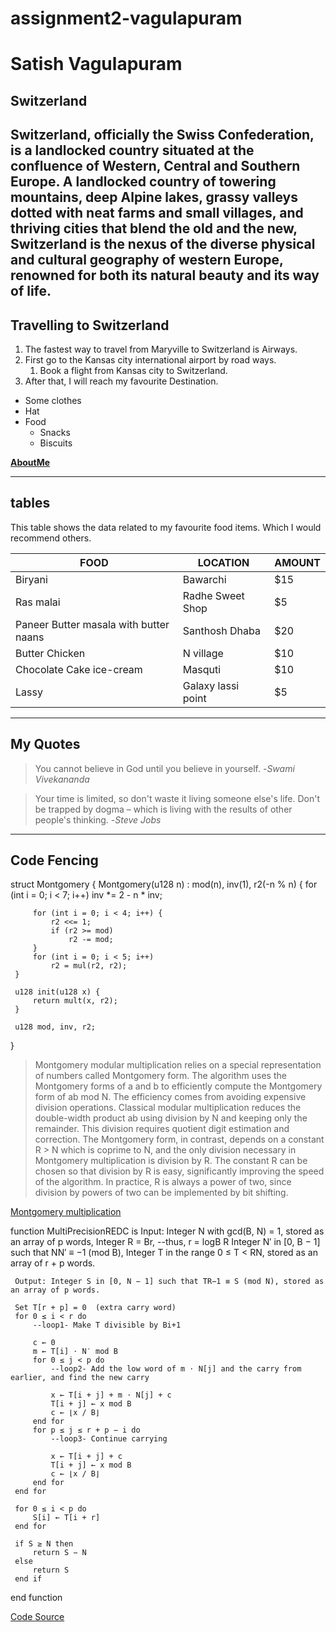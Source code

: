 # assignment2-vagulapuram
# Satish Vagulapuram
## Switzerland
Switzerland, officially the **Swiss Confederation**, is a **landlocked country** situated at the confluence of Western, Central and Southern Europe. A landlocked country of towering mountains, deep Alpine lakes, grassy valleys dotted with neat farms and small villages, and thriving cities that blend the old and the new, Switzerland is the nexus of the diverse physical and cultural geography of western Europe, renowned for both its **natural beauty and its way of life**.
---
## Travelling to Switzerland
1. The fastest way to travel from Maryville to Switzerland is Airways.
2. First go to the Kansas city international airport by road ways.
   1. Book a flight from Kansas city to Switzerland.
3. After that, I will reach my favourite Destination.

* Some clothes
* Hat
* Food
  * Snacks
  * Biscuits

**[AboutMe](AboutMe.md)**

---

## tables

This table shows the data related to my favourite food items. Which I would recommend others.

|FOOD|LOCATION|AMOUNT|
|---|---|---|
|Biryani|Bawarchi|$15|
|Ras malai|Radhe Sweet Shop|$5|
|Paneer Butter masala with butter naans|Santhosh Dhaba|$20|
|Butter Chicken|N village|$10|
|Chocolate Cake ice-cream|Masquti|$10|
|Lassy|Galaxy lassi point|$5|

---

## My Quotes

>You cannot believe in God until you believe in yourself.
-*Swami Vivekananda*

>Your time is limited, so don't waste it living someone else's life. Don't be trapped by dogma – which is living with the results of other people's thinking.
-*Steve Jobs*

---

## Code Fencing

struct Montgomery {
    Montgomery(u128 n) : mod(n), inv(1), r2(-n % n) {
         for (int i = 0; i < 7; i++)
             inv *= 2 - n * inv;

         for (int i = 0; i < 4; i++) {
             r2 <<= 1;
             if (r2 >= mod)
                 r2 -= mod;
         }
         for (int i = 0; i < 5; i++)
             r2 = mul(r2, r2);
     }

     u128 init(u128 x) {
         return mult(x, r2);
     }

     u128 mod, inv, r2;
 }

 >Montgomery modular multiplication relies on a special representation of numbers called Montgomery form. The algorithm uses the Montgomery forms of a and b to efficiently compute the Montgomery form of ab mod N. The efficiency comes from avoiding expensive division operations. Classical modular multiplication reduces the double-width product ab using division by N and keeping only the remainder. This division requires quotient digit estimation and correction. The Montgomery form, in contrast, depends on a constant R > N which is coprime to N, and the only division necessary in Montgomery multiplication is division by R. The constant R can be chosen so that division by R is easy, significantly improving the speed of the algorithm. In practice, R is always a power of two, since division by powers of two can be implemented by bit shifting.

 [Montgomery multiplication](https://en.wikipedia.org/wiki/Montgomery_modular_multiplication)

  function MultiPrecisionREDC is
    Input: Integer N with gcd(B, N) = 1, stored as an array of p words,
        Integer R = Br,     --thus, r = logB R
        Integer N′ in [0, B − 1] such that NN′ ≡ −1 (mod B),
        Integer T in the range 0 ≤ T < RN, stored as an array of r + p words.

     Output: Integer S in [0, N − 1] such that TR−1 ≡ S (mod N), stored as an array of p words.

     Set T[r + p] = 0  (extra carry word)
     for 0 ≤ i < r do
         --loop1- Make T divisible by Bi+1

         c ← 0
         m ← T[i] ⋅ N′ mod B
         for 0 ≤ j < p do
             --loop2- Add the low word of m ⋅ N[j] and the carry from earlier, and find the new carry

             x ← T[i + j] + m ⋅ N[j] + c
             T[i + j] ← x mod B
             c ← ⌊x / B⌋
         end for
         for p ≤ j ≤ r + p − i do
             --loop3- Continue carrying

             x ← T[i + j] + c
             T[i + j] ← x mod B
             c ← ⌊x / B⌋
         end for
     end for

     for 0 ≤ i < p do
         S[i] ← T[i + r]
     end for

     if S ≥ N then
         return S − N
     else
         return S
     end if
end function

 [Code Source](https://en.wikipedia.org/wiki/Montgomery_modular_multiplication)


